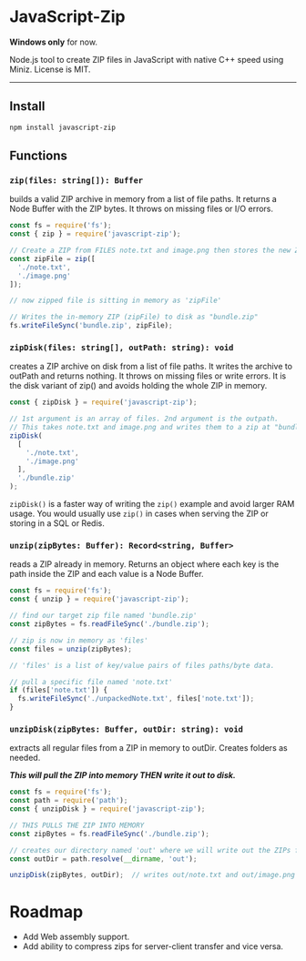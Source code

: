 # JavaScript-Zip

**Windows only** for now.

Node.js tool to create ZIP files in JavaScript with native C++ speed using Miniz. License is MIT.

---

## Install

```bash
npm install javascript-zip
```

## Functions

### `zip(files: string[]): Buffer`

builds a valid ZIP archive in memory from a list of file paths. It returns a Node Buffer with the ZIP bytes. It throws on missing files or I/O errors.

```js
const fs = require('fs');
const { zip } = require('javascript-zip');

// Create a ZIP from FILES note.txt and image.png then stores the new ZIP as zipFile in memory to be used later.
const zipFile = zip([
  './note.txt',
  './image.png'
]);

// now zipped file is sitting in memory as 'zipFile'

// Writes the in-memory ZIP (zipFile) to disk as "bundle.zip"
fs.writeFileSync('bundle.zip', zipFile);
```

### `zipDisk(files: string[], outPath: string): void`
creates a ZIP archive on disk from a list of file paths. It writes the archive to outPath and returns nothing. It throws on missing files or write errors. It is the disk variant of zip() and avoids holding the whole ZIP in memory.

```js
const { zipDisk } = require('javascript-zip');

// 1st argument is an array of files. 2nd argument is the outpath. 
// This takes note.txt and image.png and writes them to a zip at "bundle.zip" in the same folder.
zipDisk(
  [
    './note.txt',
    './image.png'
  ],
  './bundle.zip'
);
```

`zipDisk()` is a faster way of writing the `zip()` example and avoid larger RAM usage. You would usually use `zip()` in cases when serving the ZIP or storing in a SQL or Redis.

### `unzip(zipBytes: Buffer): Record<string, Buffer>` 
reads a ZIP already in memory. Returns an object where each key is the path inside the ZIP and each value is a Node Buffer.

```js
const fs = require('fs');
const { unzip } = require('javascript-zip');

// find our target zip file named 'bundle.zip'
const zipBytes = fs.readFileSync('./bundle.zip');

// zip is now in memory as 'files'
const files = unzip(zipBytes);

// 'files' is a list of key/value pairs of files paths/byte data.

// pull a specific file named 'note.txt'
if (files['note.txt']) {
  fs.writeFileSync('./unpackedNote.txt', files['note.txt']);
}
```

### `unzipDisk(zipBytes: Buffer, outDir: string): void`
extracts all regular files from a ZIP in memory to outDir. Creates folders as needed.

***This will pull the ZIP into memory THEN write it out to disk.***

```js
const fs = require('fs');
const path = require('path');
const { unzipDisk } = require('javascript-zip');

// THIS PULLS THE ZIP INTO MEMORY
const zipBytes = fs.readFileSync('./bundle.zip');

// creates our directory named 'out' where we will write out the ZIPs files to.
const outDir = path.resolve(__dirname, 'out');

unzipDisk(zipBytes, outDir);  // writes out/note.txt and out/image.png
```

# Roadmap
- Add Web assembly support.
- Add ability to compress zips for server-client transfer and vice versa.
